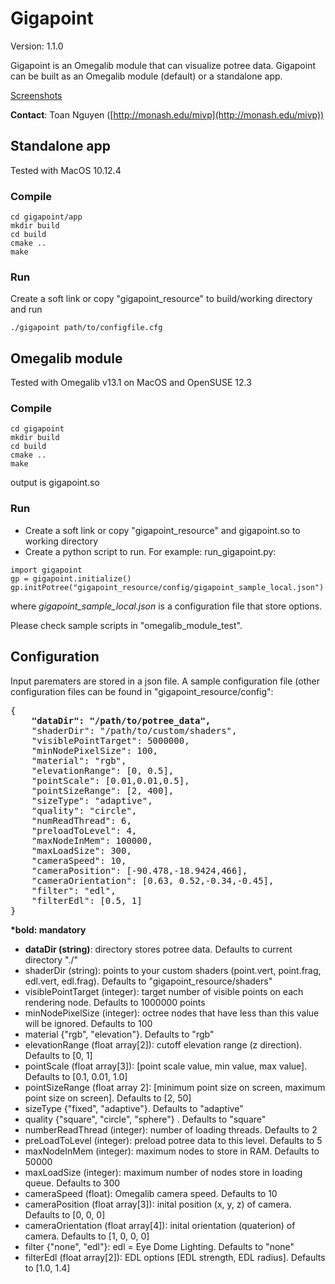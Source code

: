 # Gigapoint

Version: 1.1.0

Gigapoint is an Omegalib module that can visualize potree data. Gigapoint can be built as an Omegalib module (default) or a standalone  app.

[Screenshots](http://www.toaninfo.com/work/2017-gigapoint.html)

**Contact**: Toan Nguyen ([http://monash.edu/mivp](http://monash.edu/mivp))

## Standalone app

Tested with MacOS 10.12.4

### Compile
```
cd gigapoint/app
mkdir build
cd build
cmake ..
make
```

### Run

Create a soft link or copy "gigapoint_resource" to build/working directory and run

```
./gigapoint path/to/configfile.cfg
```

## Omegalib module

Tested with Omegalib v13.1 on MacOS and OpenSUSE 12.3

### Compile

```
cd gigapoint
mkdir build
cd build
cmake ..
make
```
output is gigapoint.so

### Run

- Create a soft link or copy "gigapoint_resource" and gigapoint.so to working directory
- Create a python script to run. For example: run_gigapoint.py:

```
import gigapoint
gp = gigapoint.initialize()
gp.initPotree("gigapoint_resource/config/gigapoint_sample_local.json")
```

where <i>gigapoint_sample_local.json</i> is a configuration file that store options.

Please check sample scripts in "omegalib_module_test".


## Configuration

Input parematers are stored in a json file. A sample configuration file (other configuration files can be found in "gigapoint_resource/config":

<pre>
{
	<b>"dataDir": "/path/to/potree_data",</b>
	"shaderDir": "/path/to/custom/shaders",
	"visiblePointTarget": 5000000,
	"minNodePixelSize": 100,
	"material": "rgb",
	"elevationRange": [0, 0.5],
	"pointScale": [0.01,0.01,0.5],
	"pointSizeRange": [2, 400],
	"sizeType": "adaptive",
	"quality": "circle",
	"numReadThread": 6,
	"preloadToLevel": 4,
	"maxNodeInMem": 100000,
	"maxLoadSize": 300,
	"cameraSpeed": 10,
	"cameraPosition": [-90.478,-18.9424,466],
	"cameraOrientation": [0.63, 0.52,-0.34,-0.45],
	"filter": "edl",
	"filterEdl": [0.5, 1]
}
</pre>

<b>*bold: mandatory</b>

- <b>dataDir (string)</b>: directory stores potree data. Defaults to current directory "./"
- shaderDir (string): points to your custom shaders (point.vert, point.frag, edl.vert, edl.frag). Defaults to "gigapoint_resource/shaders"
- visiblePointTarget (integer): target number of visible points on each rendering node. Defaults to 1000000 points
- minNodePixelSize (integer): octree nodes that have less than this value will be ignored. Defaults to 100
- material {"rgb", "elevation"}. Defaults to "rgb"
- elevationRange (float array[2]): cutoff elevation range (z direction). Defaults to [0, 1]
- pointScale (float array[3]): [point scale value, min value, max value]. Defaults to [0.1, 0.01, 1.0]
- pointSizeRange (float array 2]: [minimum point size on screen, maximum point size on screen]. Defaults to [2, 50]
- sizeType {"fixed", "adaptive"}. Defaults to "adaptive"
- quality {"square", "circle", "sphere"} . Defaults to "square"
- numberReadThread (integer): number of loading threads. Defaults to 2
- preLoadToLevel (integer): preload potree data to this level. Defaults to 5
- maxNodeInMem (integer): maximum nodes to store in RAM. Defaults to 50000
- maxLoadSize (integer): maximum number of nodes store in loading queue. Defaults to 300
- cameraSpeed (float): Omegalib camera speed. Defaults to 10
- cameraPosition (float array[3]): inital position (x, y, z) of camera. Defaults to [0, 0, 0]
- cameraOrientation (float array[4]): inital orientation (quaterion) of camera. Defaults to [1, 0, 0, 0]
- filter {"none", "edl"}: edl = Eye Dome Lighting. Defaults to "none"
- filterEdl (float array[2]): EDL options [EDL strength, EDL radius]. Defaults to [1.0, 1.4]

